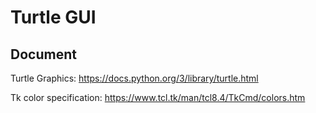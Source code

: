 # Turtle GUI

## Document
Turtle Graphics: https://docs.python.org/3/library/turtle.html

Tk color specification: https://www.tcl.tk/man/tcl8.4/TkCmd/colors.htm